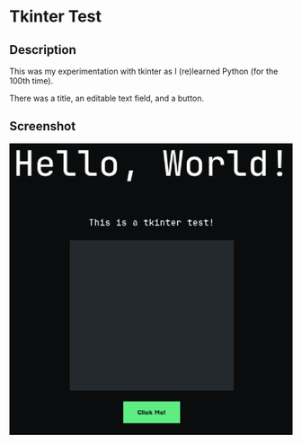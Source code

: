 # Tkinter Test

## Description

This was my experimentation with tkinter as I (re)learned Python (for the 100th time).

There was a title, an editable text field, and a button.

## Screenshot

![alt text](image.png)

